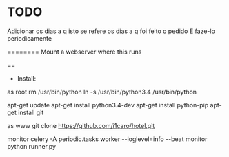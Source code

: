 TODO
==================

Adicionar os dias a q isto se refere os dias a q foi feito o pedido
E faze-lo periodicamente

========
Mount a webserver where this runs

==
- Install:

as root
rm /usr/bin/python
ln -s /usr/bin/python3.4 /usr/bin/python

apt-get update
apt-get install python3.4-dev
apt-get install python-pip
apt-get install git



as www
git clone https://github.com/i1caro/hotel.git


monitor
celery -A periodic.tasks worker --loglevel=info --beat
monitor
python runner.py
